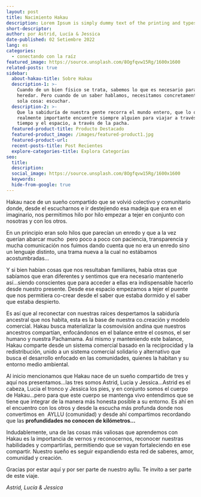```yaml
---
layout: post
title: Nacimiento Hakau
description: Lorem Ipsum is simply dummy text of the printing and typesetting industry.
short-descriptor:
author: por Astrid, Lucía & Jessica
date-published: 02 Setiembre 2022
lang: es
categories:
  - conectando con la raíz
featured_image: https://source.unsplash.com/8Ogfqvw15Rg/1600x1600
related-posts: true
sidebar:
  about-hakau-title: Sobre Hakau
  description-1: >-
    Cuando de un bien físico se trata, sabemos lo que es necesario para poder
    heredar. Pero cuando de un saber hablamos, necesitamos concretamente una
    sola cosa: escuchar.
  description-2: >-
    Que la sabiduría de nuestra gente recorra el mundo entero, que lo que es
    realmente importante encuentre siempre alguien para viajar a través del
    tiempo y el espacio, a través de la pacha.
  featured-product-title: Producto Destacado
  featured-product_image: /images/featured-product1.jpg
  featured-product-url:
  recent-posts-title: Post Recientes
  explore-categories-title: Explora Categorías
seo:
  title:
  description:
  social_image: https://source.unsplash.com/8Ogfqvw15Rg/1600x1600
  keywords:
  hide-from-google: true
---
```

Hakau nace de un sue&ntilde;o compartido que se volvi&oacute; colectivo y comunitario donde, desde el escucharnos e ir destejiendo esa madeja que era en el imaginario, nos permitimos hilo por hilo empezar a tejer en conjunto con nosotras y con los otros.

En un principio eran solo hilos que parec&iacute;an un enredo y que a la vez quer&iacute;an abarcar mucho&nbsp; pero poco a poco con paciencia, transparencia y mucha comunicaci&oacute;n nos fuimos dando cuenta que no era un enredo sino un lenguaje distinto, una trama nueva a la cual no est&aacute;bamos acostumbradas…&nbsp;

Y si bien hab&iacute;an cosas que nos resultaban familiares, hab&iacute;a otras que sab&iacute;amos que eran diferentes y sentimos que era necesario mantenerlo as&iacute;…siendo conscientes que para acceder a ellas era indispensable hacerlo desde nuestro presente. Desde ese espacio empezamos a tejer el puente que nos permitiera co-crear desde el saber que estaba dormido y el saber que estaba despierto.

Es as&iacute; que al reconectar con nuestras ra&iacute;ces despertamos la sabidur&iacute;a ancestral que nos habita, esta es la base de nuestra co.creaci&oacute;n y modelo comercial. Hakau busca materializar la cosmovisi&oacute;n andina que nuestros ancestros compart&iacute;an, enfoc&aacute;ndonos en el balance entre el cosmos, el ser humano y nuestra Pachamama. As&iacute; mismo y manteniendo este balance, Hakau comparte desde un sistema comercial basado en la reciprocidad y la redistribuci&oacute;n, unido a un sistema comercial solidario y alternativo que busca el desarrollo enfocado en las comunidades, quienes la habitan y su entorno medio ambiental.

Al inicio mencionamos que Hakau nace de un sue&ntilde;o compartido de tres y aqu&iacute; nos presentamos…las tres somos Astrid, Lucia y Jessica…Astrid es el cabeza, Lucia el tronco y Jessica los pies, y en conjunto somos el cuerpo de Hakau…pero para que este cuerpo se mantenga vivo entendimos que se tiene que integrar de la manera m&aacute;s honesta posible a su entorno. Es ah&iacute; en el encuentro con los otros y desde la escucha m&aacute;s profunda donde nos convertimos en&nbsp; AYLLU (comunidad) y desde ah&iacute; compartimos recordando que las **profundidades no conocen de kil&oacute;metros…**

Indudablemente, una de las cosas m&aacute;s valiosas que aprendemos con Hakau es la importancia de vernos y reconocernos, reconocer nuestras habilidades y compartirlas, permitiendo que se vayan fortaleciendo en ese compartir. Nuestro sue&ntilde;o es seguir expandiendo esta red de saberes, amor, comunidad y creaci&oacute;n.&nbsp;

Gracias por estar aqu&iacute; y por ser parte de nuestro ayllu. Te invito a ser parte de este viaje.

*Astrid, Luc&iacute;a & Jessica*